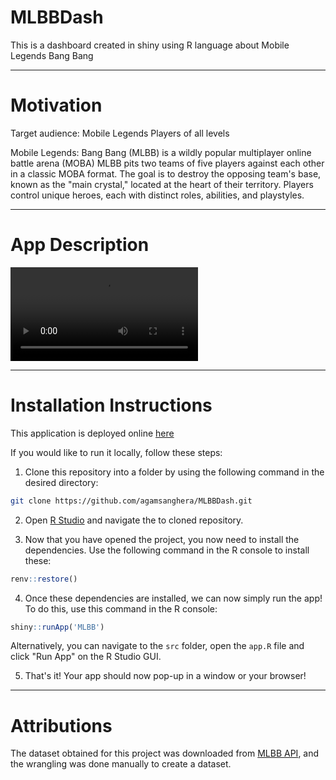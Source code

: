 # MLBBDash
This is a dashboard created in shiny using R language about Mobile Legends Bang Bang

----

# Motivation

Target audience: Mobile Legends Players of all levels

Mobile Legends: Bang Bang (MLBB) is a wildly popular multiplayer online battle arena (MOBA) 
MLBB pits two teams of five players against each other in a classic MOBA format.
The goal is to destroy the opposing team's base, known as the "main crystal," located at the heart of their territory. Players control unique heroes, each with distinct roles, abilities, and playstyles.

----

# App Description


![video/demo.mov](https://github.com/agamsanghera/MLBBDash/blob/main/video/demo.mov)

----

# Installation Instructions

This application is deployed online [here](https://agamsanghera.shinyapps.io/MLBB/)

If you would like to run it locally, follow these steps:

1. Clone this repository into a folder by using the following command in the desired directory:

```bash
git clone https://github.com/agamsanghera/MLBBDash.git
```

2. Open [R Studio](https://posit.co/download/rstudio-desktop/) and navigate the to cloned repository.

3. Now that you have opened the project, you now need to install the dependencies. Use the following command in the R console to install these:

```R
renv::restore()
```

4. Once these dependencies are installed, we can now simply run the app! To do this, use this command in the R console:

```R
shiny::runApp('MLBB')
```

Alternatively, you can navigate to the `src` folder, open the `app.R` file and click "Run App" on the R Studio GUI.

5. That's it! Your app should now pop-up in a window or your browser!

----

# Attributions

The dataset obtained for this project was downloaded from [MLBB API](https://mlbb-api-docs.ridwaanhall.me), and the wrangling was done manually to create a dataset.


